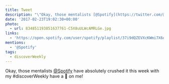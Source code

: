 ```yaml
---
title: Tweet
description: "\"Okay, those mentalists [@Spotify](https://twitter.com/@Spotify) have absolutely crushed it this week with my #discoverWeekly  have a \U0001F379 on me! \""
date: '2017-02-23T19:02:30+00:00'
photo:
  - url: 834851193851637761-C5X8uULWcAMRLGe.jpg
links:
  - 'https://open.spotify.com/user/spotify/playlist/37i9dQZEVXcKWmi7X6oXLK'
mentions:
  - '@Spotify'
tags:
  - discoverWeekly
---
```

Okay, those mentalists [@Spotify](https://twitter.com/@Spotify) have absolutely crushed it this week with my #discoverWeekly  have a 🍹 on me! 
